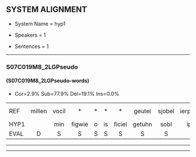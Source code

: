 
## SYSTEM ALIGNMENT

- System Name = hyp1

- Speakers = 1

- Sentences = 1

---

### S07C019M8_2LGPseudo

#### (S07C019M8_2LGPseudo-words)

- Cor=2.9%	Sub=77.9%	Del=19.1%	Ins=0.0%

|  |  |  |  |  |  |  |  |  |  |  |  |  |  |  |  |  |  |  |  |  |  |  |  |  |  |  |  |  |  |  |  |  |  |  |  |  |  |  |  |  |  |  |  |  |  |  |  |  |  |  |  |  |  |  |  |  |  |  |  |  |  |  |  |  |  |  |  |  |
|:--- |:---:|:---:|:---:|:---:|:---:|:---:|:---:|:---:|:---:|:---:|:---:|:---:|:---:|:---:|:---:|:---:|:---:|:---:|:---:|:---:|:---:|:---:|:---:|:---:|:---:|:---:|:---:|:---:|:---:|:---:|:---:|:---:|:---:|:---:|:---:|:---:|:---:|:---:|:---:|:---:|:---:|:---:|:---:|:---:|:---:|:---:|:---:|:---:|:---:|:---:|:---:|:---:|:---:|:---:|:---:|:---:|:---:|:---:|:---:|:---:|:---:|:---:|:---:|:---:|:---:|:---:|:---:|:---:|
| REF | millen | vocil | * | * | * | * | geutel | sjobel | ierpieuw | *(nieuw) | walaan | erke | * | erke | haweel | haweel | saarweng | * | saarweng | gevicht | eemde | * | bepoud | * | * | orstalk | * | * | veten*(vechten) | gefouw | vurpaand | * | nizung | * | fiewon | kneurem | vawaai | vawaai | strellen*(stengel) | *x | strellen | zwieten | * | foetbans | * | oonste*(oosten) | muider*(minder) | grijnken | * | * | schielstaug | prilsood | * | vloender | * | milste | veurder | kloeien | * | ulen | orponk | * | schodig | ijpo | menuur | spreikje | hiffreeuw | wooien |
| HYP1 |  | min | figwie | o | is | ficiel | getuhn | sobl | iper | ni | am | erke |  | erke |  |  |  |  |  |  |  |  |  |  |  | hé | houweel | sa | saig | gewiegt | neede | b | ben | sport | ortak | slak | vijten | geva | hbant | t | si | vm | ar | van | ste | e | steen | wi | ziten | fut | banosden | minder | ge | reijken | hita | pericdot | vunder | meda | uda | rop | onng | din | epp | me | pere | hgs | hie | boen |
| EVAL | D | S | S | S | S | S | S | S | S | S | S |  | D |  | D | D | D | D | D | D | D | D | D | D | D | S | S | S | S | S | S | S | S | S | S | S | S | S | S | S | S | S | S | S | S | S | S | S | S | S | S | S | S | S | S | S | S | S | S | S | S | S | S | S | S | S | S | S |
---

---
